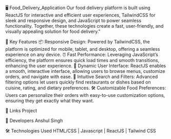 🖥️ Food_Delivery_Application
Our food delivery platform is built using ReactJS for interactive and efficient user experiences, TailwindCSS for sleek and responsive design, and JavaScript to power seamless functionality. Together, these technologies create a fast, user-friendly, and visually appealing solution for food delivery."

🌟 Key Features
📦 Responsive Design: Powered by TailwindCSS, the platform is optimized for mobile, tablet, and desktop, offering a seamless experience on any device.
⏰ Fast Performance: Leveraging JavaScript’s efficiency, the platform ensures quick load times and smooth transitions, enhancing the user experience.
📲 Dynamic User Interface: ReactJS enables a smooth, interactive interface, allowing users to browse menus, customize orders, and navigate with ease.
🤖 Intuitive Search and Filters: Advanced filtering options let users quickly find restaurants or dishes based on cuisine, rating, and dietary preferences.
🛠️ Customizable Food Preferences: Users can personalize their orders with easy-to-use customization options, ensuring they get exactly what they want.

🔗 Links
Project

👥 Developers
Anshul Singh

🛠️ Technologies Used
HTML/CSS | Javascript | ReactJS | Tailwind CSS